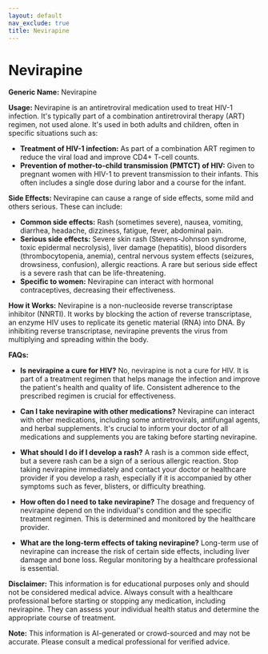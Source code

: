 ```yaml
---
layout: default
nav_exclude: true
title: Nevirapine
---
```


# Nevirapine

**Generic Name:** Nevirapine

**Usage:** Nevirapine is an antiretroviral medication used to treat HIV-1 infection.  It's typically part of a combination antiretroviral therapy (ART) regimen, not used alone.  It's used in both adults and children, often in specific situations such as:

* **Treatment of HIV-1 infection:** As part of a combination ART regimen to reduce the viral load and improve CD4+ T-cell counts.
* **Prevention of mother-to-child transmission (PMTCT) of HIV:** Given to pregnant women with HIV-1 to prevent transmission to their infants.  This often includes a single dose during labor and a course for the infant.


**Side Effects:**  Nevirapine can cause a range of side effects, some mild and others serious.  These can include:

* **Common side effects:**  Rash (sometimes severe), nausea, vomiting, diarrhea, headache, dizziness, fatigue, fever, abdominal pain.
* **Serious side effects:** Severe skin rash (Stevens-Johnson syndrome, toxic epidermal necrolysis), liver damage (hepatitis),  blood disorders (thrombocytopenia, anemia),  central nervous system effects (seizures, drowsiness, confusion), allergic reactions.  A rare but serious side effect is a severe rash that can be life-threatening.
* **Specific to women:**  Nevirapine can interact with hormonal contraceptives, decreasing their effectiveness.


**How it Works:** Nevirapine is a non-nucleoside reverse transcriptase inhibitor (NNRTI).  It works by blocking the action of reverse transcriptase, an enzyme HIV uses to replicate its genetic material (RNA) into DNA.  By inhibiting reverse transcriptase, nevirapine prevents the virus from multiplying and spreading within the body.


**FAQs:**

* **Is nevirapine a cure for HIV?** No, nevirapine is not a cure for HIV. It is part of a treatment regimen that helps manage the infection and improve the patient's health and quality of life.  Consistent adherence to the prescribed regimen is crucial for effectiveness.

* **Can I take nevirapine with other medications?** Nevirapine can interact with other medications, including some antiretrovirals, antifungal agents, and herbal supplements.  It's crucial to inform your doctor of all medications and supplements you are taking before starting nevirapine.

* **What should I do if I develop a rash?** A rash is a common side effect, but a severe rash can be a sign of a serious allergic reaction.  Stop taking nevirapine immediately and contact your doctor or healthcare provider if you develop a rash, especially if it is accompanied by other symptoms such as fever, blisters, or difficulty breathing.

* **How often do I need to take nevirapine?** The dosage and frequency of nevirapine depend on the individual's condition and the specific treatment regimen. This is determined and monitored by the healthcare provider.

* **What are the long-term effects of taking nevirapine?**  Long-term use of nevirapine can increase the risk of certain side effects, including liver damage and bone loss.  Regular monitoring by a healthcare professional is essential.

**Disclaimer:** This information is for educational purposes only and should not be considered medical advice.  Always consult with a healthcare professional before starting or stopping any medication, including nevirapine.  They can assess your individual health status and determine the appropriate course of treatment.


**Note:** This information is AI-generated or crowd-sourced and may not be accurate. Please consult a medical professional for verified advice.